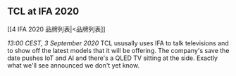 ## TCL at IFA 2020
[[4 IFA 2020 品牌列表|<品牌列表]]

_13:00 CEST, 3 September 2020_
TCL ususally uses IFA to talk televisions and to show off the latest models that it will be offering. The company's save the date pushes IoT and AI and there's a QLED TV sitting at the side. Exactly what we'll see announced we don't yet know.